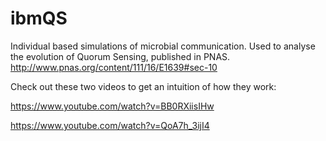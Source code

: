 # ibmQS
Individual based simulations of microbial communication. Used to analyse the evolution of Quorum Sensing, published in PNAS.
http://www.pnas.org/content/111/16/E1639#sec-10


Check out these two videos to get an intuition of how they work:

https://www.youtube.com/watch?v=BB0RXiisIHw

https://www.youtube.com/watch?v=QoA7h_3ijI4
